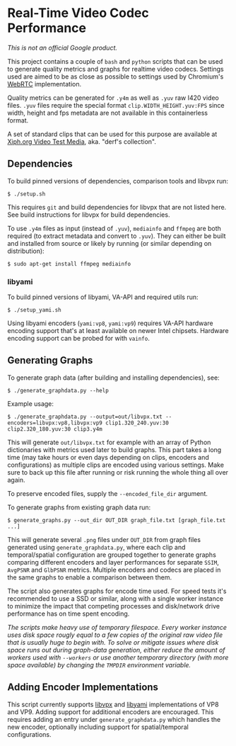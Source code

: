# Real-Time Video Codec Performance

_This is not an official Google product._

This project contains a couple of `bash` and `python` scripts  that can be used
to generate quality metrics and graphs for realtime video codecs. Settings used
are aimed to be as close as possible to settings used by Chromium's
[WebRTC](https://code.webrtc.org) implementation.

Quality metrics can be generated for `.y4m` as well as `.yuv` raw I420 video
files. `.yuv` files require the special format `clip.WIDTH_HEIGHT.yuv:FPS` since
width, height and fps metadata are not available in this containerless format.

A set of standard clips that can be used for this purpose are available at
[Xiph.org Video Test Media](https://media.xiph.org/video/derf/), aka. "derf's
collection".


## Dependencies

To build pinned versions of dependencies, comparison tools and libvpx run:

    $ ./setup.sh

This requires `git` and build dependencies for libvpx that are not listed here.
See build instructions for libvpx for build dependencies.

To use `.y4m` files as input (instead of `.yuv`), `mediainfo` and `ffmpeg` are
both required (to extract metadata and convert to `.yuv`). They can either be
built and installed from source or likely by running (or similar depending on
distribution):

    $ sudo apt-get install ffmpeg mediainfo


### libyami

To build pinned versions of libyami, VA-API and required utils run:

    $ ./setup_yami.sh

Using libyami encoders (`yami:vp8`, `yami:vp9`) requires VA-API hardware
encoding support that's at least available on newer Intel chipsets. Hardware
encoding support can be probed for with `vainfo`.


## Generating Graphs

To generate graph data (after building and installing dependencies), see:

    $ ./generate_graphdata.py --help

Example usage:

    $ ./generate_graphdata.py --output=out/libvpx.txt --encoders=libvpx:vp8,libvpx:vp9 clip1.320_240.yuv:30 clip2.320_180.yuv:30 clip3.y4m

This will generate `out/libvpx.txt` for example with an array of Python
dictionaries with metrics used later to build graphs. This part takes a long
time (may take hours or even days depending on clips, encoders and
configurations) as multiple clips are encoded using various settings. Make sure
to back up this file after running or risk running the whole thing all over
again.

To preserve encoded files, supply the `--encoded_file_dir` argument.

To generate graphs from existing graph data run:

    $ generate_graphs.py --out_dir OUT_DIR graph_file.txt [graph_file.txt ...]

This will generate several `.png` files under `OUT_DIR` from graph files
generated using `generate_graphdata.py`, where each clip and temporal/spatial
configuration are grouped together to generate graphs comparing different
encoders and layer performances for separate `SSIM`, `AvgPSNR` and `GlbPSNR`
metrics. Multiple encoders and codecs are placed in the same graphs to enable a
comparison between them.

The script also generates graphs for encode time used. For speed tests it's
recommended to use a SSD or similar, along with a single worker instance to
minimize the impact that competing processes and disk/network drive performance
has on time spent encoding.

_The scripts make heavy use of temporary filespace. Every worker instance uses
disk space rougly equal to a few copies of the original raw video file that is
usually huge to begin with. To solve or mitigate issues where disk space runs
out during graph-data generation, either reduce the amount of workers used with
`--workers` or use another temporary directory (with more space available) by
changing the `TMPDIR` environment variable._

## Adding Encoder Implementations

This script currently supports [libvpx](https://www.webmproject.org/code/)
and [libyami](https://github.com/01org/libyami) implementations of VP8 and VP9.
Adding support for additional encoders are encouraged. This requires adding an
entry under `generate_graphdata.py` which handles the new encoder, optionally
including support for spatial/temporal configurations.
